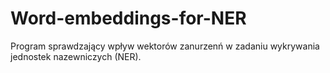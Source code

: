 # Word-embeddings-for-NER
Program sprawdzający wpływ wektorów zanurzenń w zadaniu wykrywania jednostek nazewniczych (NER). 
